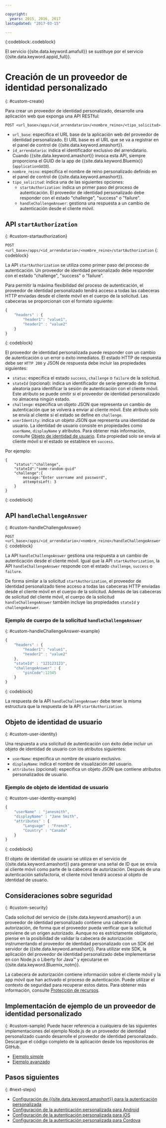 ```yaml
---

copyright:
  years: 2015, 2016, 2017
lastupdated: "2017-03-15"

---
```


{:codeblock:.codeblock}


El servicio {{site.data.keyword.amafull}} se sustituye por el servicio {{site.data.keyword.appid_full}}.


# Creación de un proveedor de identidad personalizado
{: #custom-create}


Para crear un proveedor de identidad personalizado, desarrolle una aplicación web que exponga una API RESTful:

`POST <url_base>/apps/<id_arrendatario>/<nombre_reino>/<tipo_solicitud>`

* `url_base`: especifica el URL base de la aplicación web del proveedor de identidad personalizado. El URL base es el URL que se va a registrar en el panel de control de {{site.data.keyword.amashort}}.
* `id_arrendatario`: indica el identificador exclusivo del arrendatario. Cuando {{site.data.keyword.amashort}} invoca esta API, siempre proporciona el GUID de la app de {{site.data.keyword.Bluemix}} (`applicationGUID`).
* `nombre_reino`: especifica el nombre de reino personalizado definido en el panel de control de {{site.data.keyword.amashort}}.
* `tipo_solicitud`: indica una de las siguientes opciones:
	* `startAuthorization`: indica un primer paso del proceso de autenticación. El proveedor de identidad personalizado debe responder con el estado "challenge", "success" o "failure".
	* `handleChallengeAnswer`: gestiona una respuesta a un cambio de autenticación desde el cliente móvil.

## API `startAuthorization`
{: #custom-startauthorization}

`POST <url_base>/apps/<id_arrendatario>/<nombre_reino>/startAuthorization`
{: codeblock}

La API `startAuthorization` se utiliza como primer paso del proceso de autenticación. Un proveedor de identidad personalizado debe responder con el estado "challenge", "success" o "failure".

Para permitir la máxima flexibilidad del proceso de autenticación, el proveedor de identidad personalizado tendrá acceso a todas las cabeceras HTTP enviadas desde el cliente móvil en el cuerpo de la solicitud. Las cabeceras se proporcionan con el formato siguiente:

```JavaScript
{
    "headers" : {
    	"header1": "value1",  
    	"header2" : "value2"
    }
}
```
{: codeblock}

El proveedor de identidad personalizada puede responder con un cambio de autenticación o un error o éxito inmediatos. El estado HTTP de respuesta debe ser `HTTP 200` y JSON de respuesta debe incluir las propiedades siguientes:

* `status`: especifica el estado `success`, `challenge` o `failure` de la solicitud.
* `stateId` (opcional): indica un identificador de serie generado de forma aleatoria para identificar la sesión de autenticación con el cliente móvil. Este atributo se puede omitir si el proveedor de identidad personalizado no almacena ningún estado.
* `challenge`: especifica un objeto JSON que representa un cambio de autenticación que se volverá a enviar al cliente móvil. Este atributo solo se envía al cliente si el estado se define en `challenge`.
* `userIdentity`: indica un objeto JSON que representa una identidad de usuario.  La identidad de usuario consiste en propiedades como `userName`, `displayName` y atributos.  Para obtener más información, consulte [Objeto de identidad de usuario](#custom-user-identity). Esta propiedad solo se envía al cliente móvil si el estado se establece en `success`.

Por ejemplo:

```
{
	"status":"challenge",
	"stateId":"some-random-guid"
	"challenge":{
		message:"Enter username and password",
		attemptsLeft: 3
	}
}
```
{: codeblock}

## API `handleChallengeAnswer`
{: #custom-handleChallengeAnswer}

`POST <url_base>/apps/<id_arrendatario>/<nombre_reino>/handleChallengeAnswer`
{: codeblock}

La API `handleChallengeAnswer` gestiona una respuesta a un cambio de autenticación desde el cliente móvil. Igual que la API `startAuthorization`, la API `handleChallengeAnswer` responde con el estado `challenge`, `success` o `failure`.

De forma similar a la solicitud `startAuthorization`, el proveedor de identidad personalizado tiene acceso a todas las cabeceras HTTP enviadas desde el cliente móvil en el cuerpo de la solicitud. Además de las cabeceras de solicitud del cliente móvil, el cuerpo de la solicitud `handleChallengeAnswer` también incluye las propiedades `stateId` y `challengeAnswer`.

### Ejemplo de cuerpo de la solicitud `handleChallengeAnswer`
{: #custom-handleChallengeAnswer-example}

```JavaScript
{
    "headers" : {
    	"header1": "value1",  
    	"header2" : "value2"
	},
    "stateId" : "123123123",
    "challengeAnswer" : {
    	"pinCode":12345
 	}
}
```
{: codeblock}

La respuesta de la API `handleChallengeAnswer` debe tener la misma estructura que la respuesta de la API `startAuthorization`.

## Objeto de identidad de usuario
{: #custom-user-identity}

Una respuesta a una solicitud de autenticación con éxito debe incluir un objeto de identidad de usuario con los atributos siguientes:
* `userName`: especifica un nombre de usuario exclusivo.
* `displayName`: indica el nombre de visualización del usuario.
* `attributes` (opcional): especifica un objeto JSON que contiene atributos personalizados de usuario.

### Ejemplo de objeto de identidad de usuario
{: #custom-user-identity-example}
```JavaScript
{
    "userName" : "janesmith",
    "displayName" : "Jane Smith",
    "attributes" : {
        "Language" : "French",
        "Country" : "Canada"
    }
}
```
{: codeblock}

El objeto de identidad de usuario se utiliza en el servicio de {{site.data.keyword.amashort}} para generar una señal de ID que se envía al cliente móvil como parte de la cabecera de autorización. Después de una autenticación satisfactoria, el cliente móvil tendrá acceso al objeto de identidad de usuario.

## Consideraciones sobre seguridad
{: #custom-security}

Cada solicitud del servicio de {{site.data.keyword.amashort}} a un proveedor de identidad personalizado contiene una cabecera de autorización, de forma que el proveedor pueda verificar que la solicitud proviene de un origen autorizado. Aunque no es estrictamente obligatorio, piense en la posibilidad de validar la cabecera de autorización instrumentando el proveedor de identidad personalizado con un SDK del servidor de {{site.data.keyword.amashort}}. Para utilizar este SDK, la aplicación del proveedor de identidad personalizado debe implementarse en con Node.js o Liberty for Java&trade; y ejecutarse en {{site.data.keyword.Bluemix_notm}}.

La cabecera de autorización contiene información sobre el cliente móvil y la app móvil que han activado el proceso de autenticación. Puede utilizar el contexto de seguridad para recuperar estos datos. Para obtener más información, consulte [Protección de recursos](protecting-resources.html).

## Implementación de ejemplo de un proveedor de identidad personalizado
{: #custom-sample}
Puede hacer referencia a cualquiera de las siguientes implementaciones del ejemplo Node.js de un proveedor de identidad personalizado cuando desarrolle el proveedor de identidad personalizado. Descargue el código completo de la aplicación desde los repositorios de GitHub.

* [Ejemplo simple](https://github.com/ibm-bluemix-mobile-services/bms-mca-custom-identity-provider-sample)
* [Ejemplo avanzado](https://github.com/ibm-bluemix-mobile-services/bms-mca-custom-identity-provider-with-user-management)

<!---
 ### JSON structure (simple sample)
{: #custom-sample-json}
This implementation assumes that the supplied authentication challenge answer is a JSON object with the following structure:

```
{
 	username: "my.username",
 	password: "my.password"
 }
 ```

### Custom identity provider sample code (simple sample)
{: #custom-sample-code}
```JavaScript
var express = require('express');
var cfenv = require('cfenv');
var log4js = require('log4js');
var jsonParser = require('body-parser').json();

// Using hardcoded user repository
var userRepository = {
	"john.lennon":      { password: "12345", displayName:"John Lennon", dob:"October 9, 1940"},
	"paul.mccartney":   { password: "67890", displayName:"Paul McCartney", dob:"June 18, 1942"},
	"ringo.starr":      { password: "abcde", displayName:"Ringo Starr", dob: "July 7, 1940"},
	"george.harrison":  { password: "fghij", displayName: "George Harrison", dob:"Feburary 25, 1943"}
}

var app = express();
var logger = log4js.getLogger("CustomIdentityProviderApp");
logger.info("Starting up");

app.post('/apps/:tenantId/:realmName/startAuthorization', jsonParser, function(req, res){
	var tenantId = req.params.tenantId;
	var realmName = req.params.realmName;
	var headers = req.body.headers;

	logger.debug("startAuthorization", tenantId, realmName, headers);

	var responseJson = {
		status: "challenge",
		challenge: {
			text: "Enter username and password"
		}
	};

	res.status(200).json(responseJson);
});

app.post('/apps/:tenantId/:realmName/handleChallengeAnswer', jsonParser, function(req, res){
	var tenantId = req.params.tenantId;
	var realmName = req.params.realmName;
	var challengeAnswer = req.body.challengeAnswer;


	logger.debug("handleChallengeAnswer", tenantId, realmName, challengeAnswer);

	var username = req.body.challengeAnswer["username"];
	var password = req.body.challengeAnswer["password"];

	var userObject = userRepository[username];

	var responseJson = { status: "failure" };

	if (userObject && userObject.password == password ){
		logger.debug("Login success for userId ::", username);
		responseJson.status = "success";
		responseJson.userIdentity = {
			userName: username,
			displayName: userObject.displayName,
			attributes: {
				dob: userObject.dob
			}
		}
	} else {
		logger.debug("Login failure for userId ::", username);
	}

	res.status(200).json(responseJson);
});

app.use(function(req, res, next){
	res.status(404).send("This is not the URL you're looking for");
});

var server = app.listen(cfenv.getAppEnv().port, function () {
	var host = server.address().address;
	var port = server.address().port;
	logger.info('Server listening at %s:%s', host, port);
});
```
--->

## Pasos siguientes
{: #next-steps}
* [Configuración de {{site.data.keyword.amashort}} para la autenticación personalizada](custom-auth-config-mca.html)
* [Configuración de la autenticación personalizada para Android](custom-auth-android.html)
* [Configuración de la autenticación personalizada para iOS](custom-auth-ios.html)
* [Configuración de la autenticación personalizada para Cordova](custom-auth-cordova.html)
